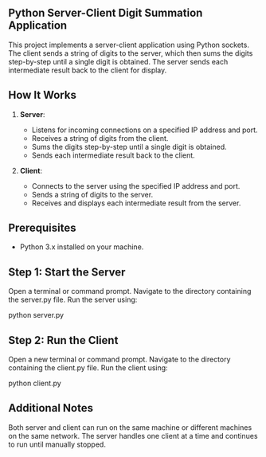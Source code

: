 ## Python Server-Client Digit Summation Application

This project implements a server-client application using Python sockets. The client sends a string of digits to the server, which then sums the digits step-by-step until a single digit is obtained. The server sends each intermediate result back to the client for display.

## How It Works

1. **Server**:
   - Listens for incoming connections on a specified IP address and port.
   - Receives a string of digits from the client.
   - Sums the digits step-by-step until a single digit is obtained.
   - Sends each intermediate result back to the client.

2. **Client**:
   - Connects to the server using the specified IP address and port.
   - Sends a string of digits to the server.
   - Receives and displays each intermediate result from the server.

## Prerequisites

- Python 3.x installed on your machine.

## Step 1: Start the Server
Open a terminal or command prompt.
Navigate to the directory containing the server.py file.
Run the server using:

python server.py

## Step 2: Run the Client
Open a new terminal or command prompt.
Navigate to the directory containing the client.py file.
Run the client using:

python client.py

## Additional Notes
Both server and client can run on the same machine or different machines on the same network.
The server handles one client at a time and continues to run until manually stopped.